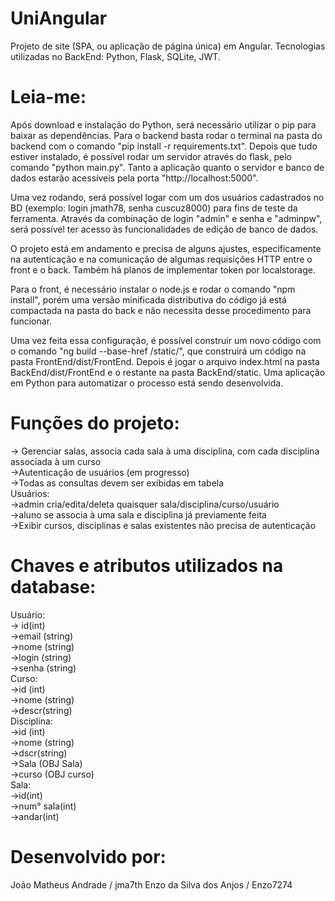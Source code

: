 # UniAngular
Projeto de site (SPA, ou aplicação de página única) em Angular.
Tecnologias utilizadas no BackEnd: Python, Flask, SQLite, JWT.

# Leia-me:
Após download e instalação do Python, será necessário utilizar o pip para baixar as dependências.
Para o backend basta rodar o terminal na pasta do backend com o comando "pip install -r requirements.txt". 
Depois que tudo estiver instalado, é possível rodar um servidor através do flask, pelo comando "python main.py". Tanto a aplicação quanto o servidor e banco de dados estarão acessíveis pela porta "http://localhost:5000".

Uma vez rodando, será possível logar com um dos usuários cadastrados no BD (exemplo: login jmath78, senha cuscuz8000) para fins de teste da ferramenta. Através da combinação de login "admin" e senha e "adminpw", será possível ter acesso às funcionalidades de edição de banco de dados.

O projeto está em andamento e precisa de alguns ajustes, especificamente na autenticação e na comunicação de algumas requisições HTTP entre o front e o back. Também há planos de implementar token por localstorage.

Para o front, é necessário instalar o node.js e rodar o comando "npm install", porém uma versão minificada distributiva do código já está compactada na pasta do back e não necessita desse procedimento para funcionar.

Uma vez feita essa configuração, é possível construir um novo código com o comando "ng build --base-href /static/", que construirá um código na pasta FrontEnd/dist/FrontEnd. Depois é jogar o arquivo index.html na pasta BackEnd/dist/FrontEnd e o restante na pasta BackEnd/static. Uma aplicação em Python para automatizar o processo está sendo desenvolvida.

# Funções do projeto:
-> Gerenciar salas, associa cada sala à uma disciplina, com cada disciplina associada à um curso <br>
->Autenticação de usuários (em progresso) <br>
->Todas as consultas devem ser exibidas em tabela <br>
Usuários: <br>
->admin cria/edita/deleta quaisquer sala/disciplina/curso/usuário <br>
->aluno se associa à uma sala e disciplina já previamente feita <br>
->Exibir cursos, disciplinas e salas existentes não precisa de autenticação <br>
 
# Chaves e atributos utilizados na database:
Usuário: <br>
-> id(int) <br>
->email (string) <br>
->nome (string) <br>
->login (string) <br>
->senha (string) <br>
Curso: <br>
->id (int) <br>
->nome (string) <br>
->descr(string) <br>
Disciplina: <br>
->id (int) <br>
->nome (string) <br>
->dscr(string) <br>
->Sala (OBJ Sala) <br>
->curso (OBJ curso) <br>
Sala: <br>
->id(int) <br>
->num° sala(int) <br>
->andar(int) <br>

# Desenvolvido por:
João Matheus Andrade / jma7th
Enzo da Silva dos Anjos / Enzo7274